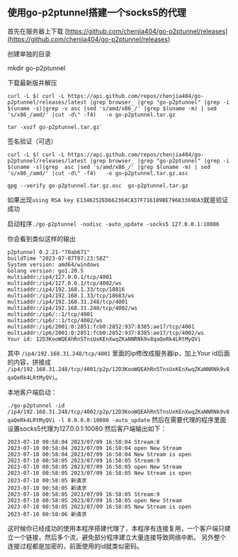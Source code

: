 ## 使用go-p2ptunnel搭建一个socks5的代理

首先在服务器上下载 [https://github.com/chenjia404/go-p2ptunnel/releases](https://github.com/chenjia404/go-p2ptunnel/releases)

创建单独的目录

mkdir go-p2ptunnel

下载最新版并解压

```
curl -L $( curl -L https://api.github.com/repos/chenjia404/go-p2ptunnel/releases/latest |grep browser_ |grep "go-p2ptunnel" |grep -i $(uname -s)|grep -v asc |sed 's/amd/x86_/' |grep $(uname -m) | sed 's/x86_/amd/' |cut -d\" -f4)   -o go-p2ptunnel.tar.gz

tar -xvzf go-p2ptunnel.tar.gz`
```
签名验证（可选）
```
curl -L $( curl -L https://api.github.com/repos/chenjia404/go-p2ptunnel/releases/latest |grep browser_ |grep "go-p2ptunnel" |grep -i $(uname -s)|grep  asc |sed 's/amd/x86_/' |grep $(uname -m) | sed 's/x86_/amd/' |cut -d\" -f4)   -o go-p2ptunnel.tar.gz.asc

gpg --verify go-p2ptunnel.tar.gz.asc  go-p2ptunnel.tar.gz
```
如果出现`using RSA key E1346252ED662364CA37F716189BE79683369DA3`就是验证成功

启动程序`./go-p2ptunnel -nodisc -auto_update -socks5 127.0.0.1:10086`

你会看到类似这样的输出

```
p2ptunnel 0.2.21-"70ab671"
buildTime "2023-07-07T07:23:58Z"
System version: amd64/windows
Golang version: go1.20.5
multiaddr:/ip4/127.0.0.1/tcp/4001
multiaddr:/ip4/127.0.0.1/tcp/4002/ws
multiaddr:/ip4/192.168.1.33/tcp/18016
multiaddr:/ip4/192.168.1.33/tcp/18683/ws
multiaddr:/ip4/192.168.31.248/tcp/4001
multiaddr:/ip4/192.168.31.248/tcp/4002/ws
multiaddr:/ip6/::1/tcp/4001
multiaddr:/ip6/::1/tcp/4002/ws
multiaddr:/ip6/2001:0:2851:fcb0:2852:937:8385:ae17/tcp/4001
multiaddr:/ip6/2001:0:2851:fcb0:2852:937:8385:ae17/tcp/4002/ws
Your id: 12D3KooWQEAhRn5TnsUxKEnXwqZKaNNRNk9v8qaQeRk4LRtMyQVi
```

其中 `/ip4/192.168.31.248/tcp/4001` 里面的ip修改成服务器ip，加上Your id后面的内容，拼接成 `/ip4/192.168.31.248/tcp/4001/p2p/12D3KooWQEAhRn5TnsUxKEnXwqZKaNNRNk9v8qaQeRk4LRtMyQVi`。

本地客户端启动：

`./go-p2ptunnel -id /ip4/192.168.31.248/tcp/4002/p2p/12D3KooWQEAhRn5TnsUxKEnXwqZKaNNRNk9v8qaQeRk4LRtMyQVi -l 0.0.0.0:10080 -auto_update`
然后在需要代理的程序里面设置socks5代理为127.0.0.1:10080
然后客户端输出如下：

```
2023-07-10 00:58:04 2023/07/09 16:58:04 Stream:8
2023-07-10 00:58:04 2023/07/09 16:58:04 open New Stream
2023-07-10 00:58:04 2023/07/09 16:58:04 New Stream is open
2023-07-10 00:58:05 2023/07/09 16:58:05 Stream:9
2023-07-10 00:58:05 2023/07/09 16:58:05 open New Stream
2023-07-10 00:58:05 2023/07/09 16:58:05 New Stream is open
2023-07-10 00:58:05 新请求
2023-07-10 00:58:05 新请求
2023-07-10 00:58:05 2023/07/09 16:58:05 Stream:9
2023-07-10 00:58:05 2023/07/09 16:58:05 open New Stream
2023-07-10 00:58:05 2023/07/09 16:58:05 New Stream is open
2023-07-10 00:58:06 新请求
```

这时候你已经成功的使用本程序搭建代理了，本程序有连接复用，一个客户端只建立一个链接，然后多个流，避免部分程序建立大量连接导致网络中断。
另外整个连接过程都是加密的，前面使用的id就类似密码。